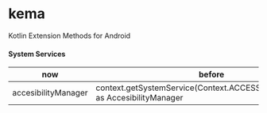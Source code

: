 # kema
Kotlin Extension Methods for Android

#### System Services

|now|before|
|---|---|
|accesibilityManager|context.getSystemService(Context.ACCESSIBILITY_SERVICE) as AccesibilityManager|

